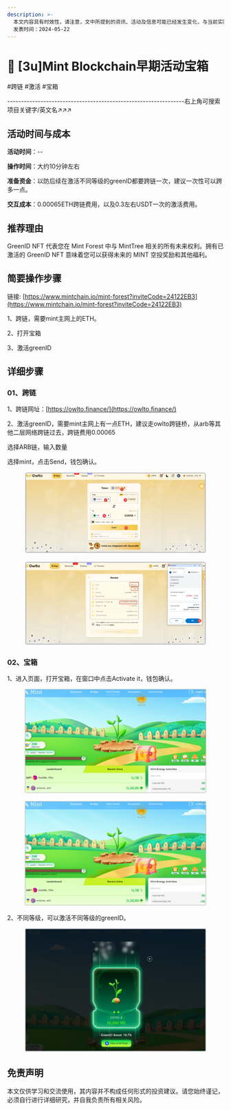 ```yaml
---
description: >-
  本文内容具有时效性，请注意，文中所提到的资讯、活动及信息可能已经发生变化，与当前实际情况有所不同。我们建议您在做出任何决策之前，始终进行自主研究和验证。
  发表时间：2024-05-22
---
```


# 🌲 \[3u]Mint Blockchain早期活动宝箱

\#跨链 #激活 #宝箱

\----------------------------------------------------------------右上角可搜索项目关键字/英文名↗↗↗

## 活动时间与成本 <a href="#huo-dong-shi-jian-yu-cheng-ben" id="huo-dong-shi-jian-yu-cheng-ben"></a>

**活动时间**：--

**操作时间**：大约10分钟左右

**准备资金**：以防后续在激活不同等级的greenID都要跨链一次，建议一次性可以跨多一点。

**交互成本**：0.00065ETH跨链费用，以及0.3左右USDT一次的激活费用。

## 推荐理由 <a href="#tui-jian-li-you" id="tui-jian-li-you"></a>

GreenID NFT 代表您在 Mint Forest 中与 MintTree 相关的所有未来权利。拥有已激活的 GreenID NFT 意味着您可以获得未来的 MINT 空投奖励和其他福利。

## 简要操作步骤 <a href="#jian-yao-cao-zuo-bu-zhou" id="jian-yao-cao-zuo-bu-zhou"></a>

链接: [https://www.mintchain.io/mint-forest?inviteCode=24122EB3](https://www.mintchain.io/mint-forest?inviteCode=24122EB3)

1、跨链，需要mint主网上的ETH。

2、打开宝箱

3、激活greenID

## 详细步骤 <a href="#xiang-xi-bu-zhou" id="xiang-xi-bu-zhou"></a>

### **01、跨链**

1、跨链网址：[https://owlto.finance/](https://owlto.finance/)

2、激活greenID，需要mint主网上有一点ETH，建议走owlto跨链桥，从arb等其他二层网络跨链过去，跨链费用0.00065

选择ARB链，输入数量

选择mint，点击Send，钱包确认。

<figure><img src="../../.gitbook/assets/image (64).png" alt=""><figcaption></figcaption></figure>

<figure><img src="../../.gitbook/assets/image (66).png" alt=""><figcaption></figcaption></figure>

### **02、宝箱**

1、进入页面，打开宝箱，在窗口中点击Activate it，钱包确认。

<figure><img src="../../.gitbook/assets/image (67).png" alt=""><figcaption></figcaption></figure>

<figure><img src="../../.gitbook/assets/image (68).png" alt=""><figcaption></figcaption></figure>

2、不同等级，可以激活不同等级的greenID。

<figure><img src="../../.gitbook/assets/image (69).png" alt=""><figcaption></figcaption></figure>

## 免责声明 <a href="#mian-ze-sheng-ming" id="mian-ze-sheng-ming"></a>

本文仅供学习和交流使用，其内容并不构成任何形式的投资建议。请您始终谨记，必须自行进行详细研究，并自我负责所有相关风险。
